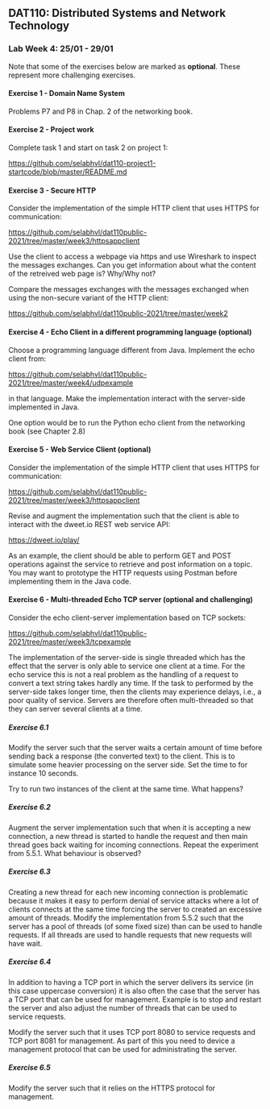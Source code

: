 ## DAT110: Distributed Systems and Network Technology

### Lab Week 4: 25/01 - 29/01

Note that some of the exercises below are marked as **optional**. These represent more challenging exercises.

#### Exercise 1 - Domain Name System

Problems P7 and P8 in Chap. 2 of the networking book.

#### Exercise 2 - Project work

Complete task 1 and start on task 2 on project 1:

https://github.com/selabhvl/dat110-project1-startcode/blob/master/README.md

#### Exercise 3 - Secure HTTP

Consider the implementation of the simple HTTP client that uses HTTPS for communication:

https://github.com/selabhvl/dat110public-2021/tree/master/week3/httpsappclient

Use the client to access a webpage via https and use Wireshark to inspect the messages exchanges. Can you get information about what the content of the retreived web page is? Why/Why not?

Compare the messages exchanges with the messages exchanged when using the non-secure variant of the HTTP client:

https://github.com/selabhvl/dat110public-2021/tree/master/week2

#### Exercise 4 - Echo Client in a different programming language (optional)

Choose a programming language different from Java. Implement the echo client from:

https://github.com/selabhvl/dat110public-2021/tree/master/week4/udpexample

in that language. Make the implementation interact with the server-side implemented in Java.

One option would be to run the Python echo client from the networking book (see Chapter 2.8)

#### Exercise 5 - Web Service Client (optional)

Consider the implementation of the simple HTTP client that uses HTTPS for communication:

https://github.com/selabhvl/dat110public-2021/tree/master/week3/httpsappclient

Revise and augment the implementation such that the client is able to interact with the dweet.io REST web service API:

https://dweet.io/play/

As an example, the client should be able to perform GET and POST operations against the service to retrieve and post information on a topic. You may want to prototype the HTTP requests using Postman before implementing them in the Java code.

#### Exercise 6 - Multi-threaded Echo TCP server (optional and challenging)

Consider the echo client-server implementation based on TCP sockets:

https://github.com/selabhvl/dat110public-2021/tree/master/week3/tcpexample

The implementation of the server-side is single threaded which has the effect that the server is only able to service one client at a time. For the echo service this is not a real problem as the handling of a request to convert a text string takes hardly any time. If the task to performed by the server-side takes longer time, then the clients may experience delays, i.e., a poor quality of service. Servers are therefore often multi-threaded so that they can server several clients at a time.

##### Exercise 6.1

Modify the server such that the server waits a certain amount of time before sending back a response (the converted text) to the client. This is to simulate some heavier processing on the server side. Set the time to for instance 10 seconds.

Try to run two instances of the client at the same time. What happens?

##### Exercise 6.2

Augment the server implementation such that when it is accepting a new connection, a new thread is started to handle the request and then main thread goes back waiting for incoming connections. Repeat the experiment from 5.5.1. What behaviour is observed?

##### Exercise 6.3

Creating a new thread for each new incoming connection is problematic because it makes it easy to perform denial of service attacks where a lot of clients connects at the same time forcing the server to created an excessive amount of threads. Modify the implementation from 5.5.2 such that the server has a pool of threads (of some fixed size) than can be used to handle requests. If all threads are used to handle requests that new requests will have wait.

##### Exercise 6.4

In addition to having a TCP port in which the server delivers its service (in this case uppercase conversion) it is also often the case that the server has a TCP port that can be used for management. Example is to stop and restart the server and also adjust the number of threads that can be used to service requests.

Modify the server such that it uses TCP port 8080 to service requests and TCP port 8081 for management. As part of this you need to device a management protocol that can be used for administrating the server.

##### Exercise 6.5

Modify the server such that it relies on the HTTPS protocol for management.
